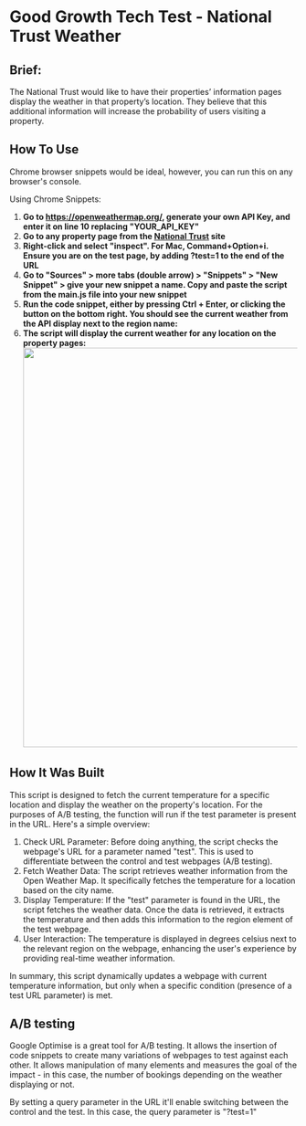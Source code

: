 # Good Growth Tech Test - National Trust Weather

## Brief:
The National Trust would like to have their properties’ information pages display the weather in
that property’s location. They believe that this additional information will increase the probability of users
visiting a property.

## How To Use
Chrome browser snippets would be ideal, however, you can run this on any browser's console.

Using Chrome Snippets:
1. **Go to https://openweathermap.org/, generate your own API Key, and enter it on line 10 replacing "YOUR_API_KEY"**
2. **Go to any property page from the [National Trust](https://www.nationaltrust.org.uk/visit/birmingham-west-midlands/birmingham-back-to-backs) site**
3. **Right-click and select "inspect". For Mac, Command+Option+i. Ensure you are on the test page, by adding ?test=1 to the end of the URL**
4. **Go to "Sources" > more tabs (double arrow) > "Snippets" > "New Snippet" > give your new snippet a name. Copy and paste the script from the main.js file into your new snippet**
5. **Run the code snippet, either by pressing Ctrl + Enter, or clicking the button on the bottom right. You should see the current weather from the API display next to the region name:**
6. **The script will display the current weather for any location on the property pages:**
   <img src="https://github.com/Abida64/goodgrowth/assets/149109371/7acc384b-44e8-47fa-b88c-f22984c756f7" width="700" />


## How It Was Built
This script is designed to fetch the current temperature for a specific location and display the weather on the property's location. For the purposes of A/B testing, the function will run if the test parameter is present in the URL. Here's a simple overview:

1. Check URL Parameter: Before doing anything, the script checks the webpage's URL for a parameter named "test". This is used to differentiate between the control and test webpages (A/B testing).
2. Fetch Weather Data: The script retrieves weather information from the Open Weather Map. It specifically fetches the temperature for a location based on the city name.
4. Display Temperature: If the "test" parameter is found in the URL, the script fetches the weather data. Once the data is retrieved, it extracts the temperature and then adds this information to the region element of the test webpage.
5. User Interaction: The temperature is displayed in degrees celsius next to the relevant region on the webpage, enhancing the user's experience by providing real-time weather information.

In summary, this script dynamically updates a webpage with current temperature information, but only when a specific condition (presence of a test URL parameter) is met.
## A/B testing
Google Optimise is a great tool for A/B testing. It allows the insertion of code snippets to create many variations of webpages to test against each other. It allows manipulation of many elements and measures the goal of the impact - in this case, the number of bookings depending on the weather displaying or not.

By setting a query parameter in the URL it'll enable switching between the control and the test. In this case, the query parameter is "?test=1"

